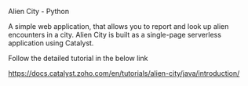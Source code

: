 Alien City - Python

A simple web application, that allows you to report and look up alien encounters in a city. Alien City is built as a single-page serverless application using Catalyst.

Follow the detailed tutorial in the below link

https://docs.catalyst.zoho.com/en/tutorials/alien-city/java/introduction/

